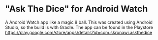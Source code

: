# "Ask The Dice" for Android Watch

A Android Watch app like a magic 8 ball. This was created using Android Studio, so the build is with Gradle.
The app can be found in the Playstore https://play.google.com/store/apps/details?id=com.skronawi.askthedice


